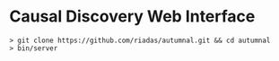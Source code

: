 # Causal Discovery Web Interface

```
> git clone https://github.com/riadas/autumnal.git && cd autumnal 
> bin/server
```
